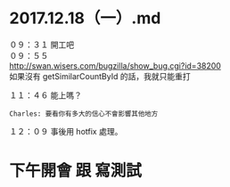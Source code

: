 # 2017.12.18（一）.md


０９：３１ 開工吧  
０９：５５  
http://swan.wisers.com/bugzilla/show_bug.cgi?id=38200  
如果沒有 getSimilarCountById 的話，我就只能重打  

１１：４６ 能上嗎？  
```
Charles: 要看你有多大的信心不會影響其他地方
```

１２：０９ 事後用 hotfix 處理。  

# 下午開會 跟 寫測試
